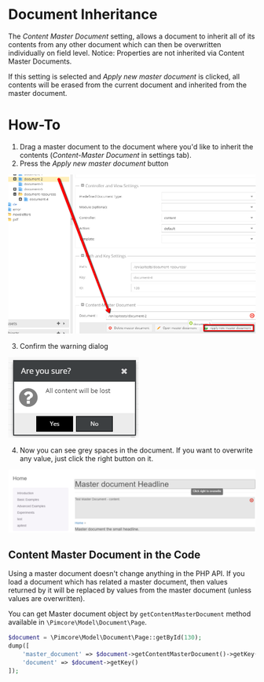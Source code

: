 # Document Inheritance 

The *Content Master Document* setting, allows a document to inherit all of its contents from any other document which can 
then be overwritten individually on field level. Notice: Properties are not inherited via Content Master Documents.

If this setting is selected and *Apply new master document* is clicked, all contents will be erased from the current 
document and inherited from the master document. 

# How-To

1. Drag a master document to the document where you'd like to inherit the contents (*Content-Master Document* in settings tab).
2. Press the *Apply new master document* button

![Apply master document](../img/master_document_1step.png)

3. Confirm the warning dialog 

![Confirm master document changes](../img/master_document_2step.png)

4. Now you can see grey spaces in the document. 
If you want to overwrite any value, just click the right button on it.
 
![Master document - the editmode preview](../img/master_document_3step.png)

## Content Master Document in the Code

Using a master document doesn't change anything in the PHP API. If you load a document which has related a master document, 
then values returned by it will be replaced by values from the master document (unless values are overwritten).

You can get Master document object by `getContentMasterDocument` method available in `\Pimcore\Model\Document\Page`.

```php
$document = \Pimcore\Model\Document\Page::getById(130);
dump([
    'master_document' => $document->getContentMasterDocument()->getKey(),
    'document' => $document->getKey()
]);
```
